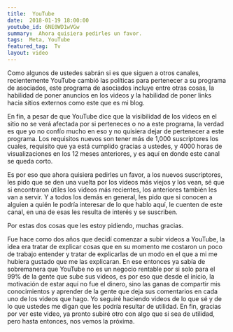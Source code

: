 ```yaml
---
title:  YouTube
date:  2018-01-19 18:00:00
youtube_id: 6NE0WD1wVGw
summary:  Ahora quisiera pedirles un favor.
tags:  Meta, YouTube
featured_tag:  Tv
layout: video
---
```


Como algunos de ustedes sabrán si es que siguen a otros canales, recientemente YouTube cambió las políticas para pertenecer a su programa de asociados, este programa de asociados incluye entre otras cosas, la habilidad de poner anuncios en los videos y la habilidad de poner links hacia sitios externos como este que es mi blog. 

En fin, a pesar de que YouTube dice que la visibilidad de los videos en el sitio no se verá afectada por si perteneces o no a este programa, la verdad es que yo no confío mucho en eso y no quisiera dejar de pertenecer a este programa. Los requisitos nuevos son tener más de 1,000 suscriptores los cuales, requisito que ya está cumplido gracias a ustedes, y 4000 horas de visualizaciones en los 12 meses anteriores, y es aquí en donde este canal se queda corto. 

Es por eso que ahora quisiera pedirles un favor, a los nuevos suscriptores, les pido que se den una vuelta por los videos más viejos y los vean, sé que si encontraron útiles los videos más recientes, los anteriores también les van a servir. Y a todos los demás en general, les pido que si conocen a alguien a quién le podría interesar de lo que hablo aquí, le cuenten de este canal, en una de esas les resulta de interés y se suscriben. 

Por estas dos cosas que les estoy pidiendo, muchas gracias.

Fue hace como dos años que decidí comenzar a subir videos a YouTube, la idea era tratar de explicar cosas que en su momento me costaron un poco de trabajo entender y tratar de explicarlas de un modo en el que a mi me hubiera gustado que me las explicaran. En ese entonces ya sabía de sobremanera que YouTube no es un negocio rentable por si solo para el 99% de la gente que sube sus videos, es por eso que desde el inicio, la motivación de estar aquí no fue el dinero, sino las ganas de compartir mis conocimientos y aprender de la gente que deja sus comentarios en cada uno de los videos que hago. Yo seguiré haciendo videos de lo que sé y de lo que ustedes me digan que les podría resultar de utilidad. En fin, gracias por ver este video, ya pronto subiré otro con algo que si sea de utilidad, pero hasta entonces, nos vemos la próxima.
